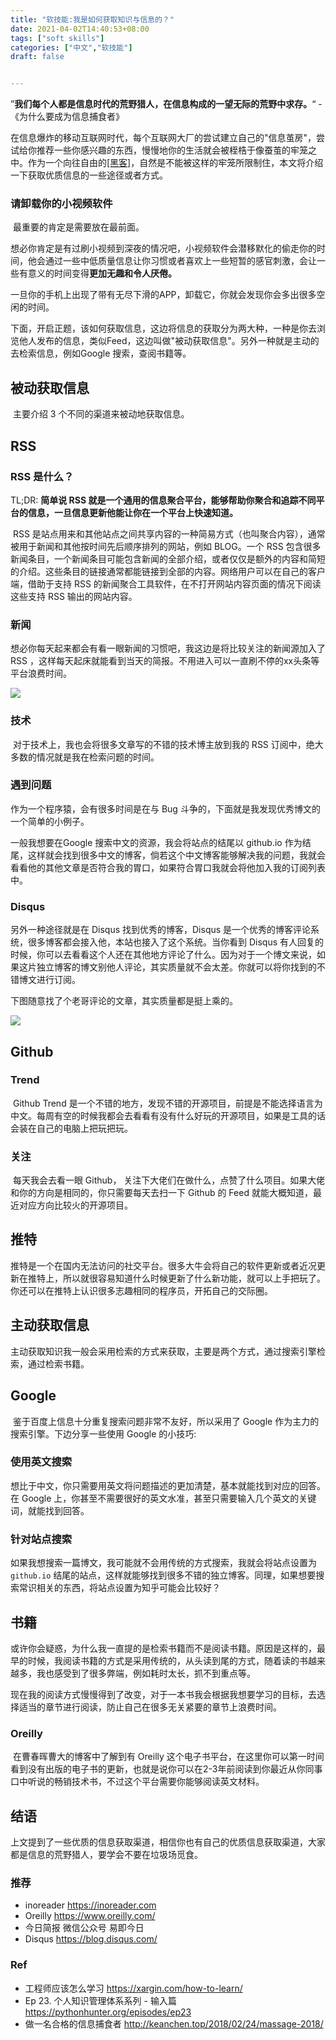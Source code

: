 ```yaml
---
title: "软技能:我是如何获取知识与信息的？"
date: 2021-04-02T14:40:53+08:00
tags: ["soft skills"]
categories: ["中文","软技能"]
draft: false


---
```


​      ”**我们每个人都是信息时代的荒野猎人，在信息构成的一望无际的荒野中求存。**“    -《为什么要成为信息捕食者》

​      在信息爆炸的移动互联网时代，每个互联网大厂的尝试建立自己的"信息茧房"，尝试给你推荐一些你感兴趣的东西，慢慢地你的生活就会被桎梏于像蚕茧的牢笼之中。作为一个向往自由的[[黑客]](https://blog.biezhi.me/2018/11/how-to-become-a-hacker.html#%E4%B8%BA%E4%BD%95%E4%BC%9A%E6%9C%89%E8%BF%99%E7%AF%87%E6%96%87%E6%A1%A3)，自然是不能被这样的牢笼所限制住，本文将介绍一下获取优质信息的一些途径或者方式。

### 请卸载你的小视频软件

​     最重要的肯定是需要放在最前面。

​     想必你肯定是有过刷小视频到深夜的情况吧，小视频软件会潜移默化的偷走你的时间，他会通过一些中低质量信息让你习惯或者喜欢上一些短暂的感官刺激，会让一些有意义的时间变得**更加无趣和令人厌倦。**

​ 一旦你的手机上出现了带有无尽下滑的APP，卸载它，你就会发现你会多出很多空闲的时间。

​    下面，开启正题，该如何获取信息，这边将信息的获取分为两大种，一种是你去浏览他人发布的信息，类似Feed，这边叫做"被动获取信息"。另外一种就是主动的去检索信息，例如Google 搜索，查阅书籍等。

## 被动获取信息

​     主要介绍 3 个不同的渠道来被动地获取信息。

## RSS

### RSS 是什么？

TL;DR: **简单说 RSS 就是一个通用的信息聚合平台，能够帮助你聚合和追踪不同平台的信息，一旦信息更新他能让你在一个平台上快速知道。**

​     RSS 是站点用来和其他站点之间共享内容的一种简易方式（也叫聚合内容），通常被用于新闻和其他按时间先后顺序排列的网站，例如 BLOG。一个 RSS 包含很多新闻条目，一个新闻条目可能包含新闻的全部介绍，或者仅仅是额外的内容和简短的介绍。这些条目的链接通常都能链接到全部的内容。网络用户可以在自己的客户端，借助于支持 RSS 的新闻聚合工具软件，在不打开网站内容页面的情况下阅读这些支持 RSS 输出的网站内容。

### 新闻

​     想必你每天起来都会有看一眼新闻的习惯吧，我这边是将比较关注的新闻源加入了 RSS ，这样每天起床就能看到当天的简报。不用进入可以一直刷不停的xx头条等平台浪费时间。


![](../2022-05-04-22-28-40.png)

### 技术

​    对于技术上，我也会将很多文章写的不错的技术博主放到我的 RSS 订阅中，绝大多数的情况就是我在检索问题的时间。

### 遇到问题

   作为一个程序猿，会有很多时间是在与 Bug 斗争的，下面就是我发现优秀博文的一个简单的小例子。

   一般我想要在Google 搜索中文的资源，我会将站点的结尾以 github.io 作为结尾，这样就会找到很多中文的博客，倘若这个中文博客能够解决我的问题，我就会看看他的其他文章是否符合我的胃口，如果符合胃口我就会将他加入我的订阅列表中。

### Disqus

   另外一种途径就是在 Disqus 找到优秀的博客，Disqus 是一个优秀的博客评论系统，很多博客都会接入他，本站也接入了这个系统。当你看到 Disqus 有人回复的时候，你可以去看看这个人还在其他地方评论了什么。因为对于一个博文来说，如果这片独立博客的博文别他人评论，其实质量就不会太差。你就可以将你找到的不错博文进行订阅。

下图随意找了个老哥评论的文章，其实质量都是挺上乘的。

![](../2022-05-04-22-29-11.png)

## Github

### Trend

​     Github Trend 是一个不错的地方，发现不错的开源项目，前提是不能选择语言为中文。每周有空的时候我都会去看看有没有什么好玩的开源项目，如果是工具的话会装在自己的电脑上把玩把玩。

### 关注

​     每天我会去看一眼 Github， 关注下大佬们在做什么，点赞了什么项目。如果大佬和你的方向是相同的，你只需要每天去扫一下 Github 的 Feed 就能大概知道，最近对应方向比较火的开源项目。

## 推特

​      推特是一个在国内无法访问的社交平台。很多大牛会将自己的软件更新或者近况更新在推特上，所以就很容易知道什么时候更新了什么新功能，就可以上手把玩了。你还可以在推特上认识很多志趣相同的程序员，开拓自己的交际圈。

## 主动获取信息

​     主动获取知识我一般会采用检索的方式来获取，主要是两个方式，通过搜索引擎检索，通过检索书籍。

## Google

​      鉴于百度上信息十分重复搜索问题非常不友好，所以采用了 Google 作为主力的搜索引擎。下边分享一些使用 Google 的小技巧:

### 使用英文搜索

​     想比于中文，你只需要用英文将问题描述的更加清楚，基本就能找到对应的回答。在 Google 上，你甚至不需要很好的英文水准，甚至只需要输入几个英文的关键词，就能找到回答。

### 针对站点搜索

​    如果我想搜索一篇博文，我可能就不会用传统的方式搜索，我就会将站点设置为 `github.io` 结尾的站点，这样就能够找到很多不错的独立博客。同理，如果想要搜索常识相关的东西，将站点设置为知乎可能会比较好？

## 书籍

​     或许你会疑惑，为什么我一直提的是检索书籍而不是阅读书籍。原因是这样的，最早的时候，我阅读书籍的方式是采用传统的，从头读到尾的方式，随着读的书越来越多，我也感受到了很多弊端，例如耗时太长，抓不到重点等。

   现在我的阅读方式慢慢得到了改变，对于一本书我会根据我想要学习的目标，去选择适当的章节进行阅读，防止自己在很多无关紧要的章节上浪费时间。

### Oreilly

​    在曹春晖曹大的博客中了解到有 Oreilly 这个电子书平台，在这里你可以第一时间看到没有出版的电子书的更新，也就是说你可以在2-3年前阅读到你最近从你同事口中听说的畅销技术书，不过这个平台需要你能够阅读英文材料。

## 结语

​    上文提到了一些优质的信息获取渠道，相信你也有自己的优质信息获取渠道，大家都是信息的荒野猎人，要学会不要在垃圾场觅食。

### 推荐

* inoreader   <https://inoreader.com>
* Oreilly   <https://www.oreilly.com/>
* 今日简报 微信公众号 易即今日
* Disqus  <https://blog.disqus.com/>

### Ref

* 工程师应该怎么学习 <https://xargin.com/how-to-learn/>
* Ep 23. 个人知识管理体系系列 - 输入篇 <https://pythonhunter.org/episodes/ep23>
* 做一名合格的信息捕食者 <http://keanchen.top/2018/02/24/massage-2018/>
